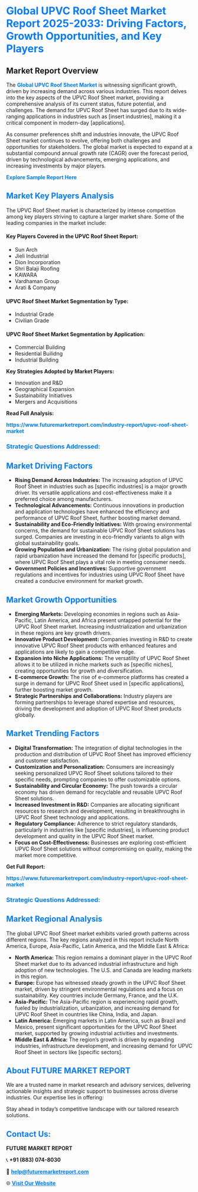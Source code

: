 <h1 style="color: #007BFF;">Global UPVC Roof Sheet Market Report 2025-2033: Driving Factors, Growth Opportunities, and Key Players</h1>

<section id="overview">
<h2>Market Report Overview</h2>
<p>The <a href="https://www.futuremarketreport.com/industry-report/upvc-roof-sheet-market" style="color: #007BFF; text-decoration: none;"><strong>Global UPVC Roof Sheet Market</strong></a> is witnessing significant growth, driven by increasing demand across various industries. This report delves into the key aspects of the UPVC Roof Sheet market, providing a comprehensive analysis of its current status, future potential, and challenges. The demand for UPVC Roof Sheet has surged due to its wide-ranging applications in industries such as [insert industries], making it a critical component in modern-day [applications].</p>
<p>As consumer preferences shift and industries innovate, the UPVC Roof Sheet market continues to evolve, offering both challenges and opportunities for stakeholders. The global market is expected to expand at a substantial compound annual growth rate (CAGR) over the forecast period, driven by technological advancements, emerging applications, and increasing investments by major players.</p>
</section>

<section id="overview">
<p><a href="https://www.futuremarketreport.com/request-sample/reportId=52808" style="color: #007BFF; text-decoration: none;"><strong>Explore Sample Report Here</strong></a></p>
</section>

<section id="key-players">
<h2 style="color: #007BFF;">Market Key Players Analysis</h2>
<p>The UPVC Roof Sheet market is characterized by intense competition among key players striving to capture a larger market share. Some of the leading companies in the market include:</p>
<h4>Key Players Covered in the UPVC Roof Sheet Report:</h4>
<ul><li>Sun Arch</li><li>Jieli Industrial</li><li>Dion Incorporation</li><li>Shri Balaji Roofing</li><li>KAWARA</li><li>Vardhaman Group</li><li>Arati &amp; Company</li></ul>
<h4>UPVC Roof Sheet Market Segmentation by Type:</h4>
<ul><li>Industrial Grade</li><li>Civilian Grade</li></ul>

<h4>UPVC Roof Sheet Market Segmentation by Application:</h4>
<ul><li>Commercial Building</li><li>Residential Builidng</li><li>Industrial Building</li></ul>
<p><strong>Key Strategies Adopted by Market Players:</strong></p>
<ul>
<li>Innovation and R&D</li>
<li>Geographical Expansion</li>
<li>Sustainability Initiatives</li>
<li>Mergers and Acquisitions</li>
</ul>
</section>

<section>
<p><strong>Read Full Analysis: </strong></p><a href="https://www.futuremarketreport.com/industry-report/upvc-roof-sheet-market" style="color: #007BFF; text-decoration: none;"><strong>https://www.futuremarketreport.com/industry-report/upvc-roof-sheet-market</strong></a>
<h3 style="color: #007BFF;">Strategic Questions Addressed:</h3>
</section>

<section id="driving-factors">
<h2 style="color: #007BFF;">Market Driving Factors</h2>
<ul>
<li><strong>Rising Demand Across Industries:</strong> The increasing adoption of UPVC Roof Sheet in industries such as [specific industries] is a major growth driver. Its versatile applications and cost-effectiveness make it a preferred choice among manufacturers.</li>
<li><strong>Technological Advancements:</strong> Continuous innovations in production and application technologies have enhanced the efficiency and performance of UPVC Roof Sheet, further boosting market demand.</li>
<li><strong>Sustainability and Eco-Friendly Initiatives:</strong> With growing environmental concerns, the demand for sustainable UPVC Roof Sheet solutions has surged. Companies are investing in eco-friendly variants to align with global sustainability goals.</li>
<li><strong>Growing Population and Urbanization:</strong> The rising global population and rapid urbanization have increased the demand for [specific products], where UPVC Roof Sheet plays a vital role in meeting consumer needs.</li>
<li><strong>Government Policies and Incentives:</strong> Supportive government regulations and incentives for industries using UPVC Roof Sheet have created a conducive environment for market growth.</li>
</ul>
</section>

<section id="growth-opportunities">
<h2 style="color: #007BFF;">Market Growth Opportunities</h2>
<ul>
<li><strong>Emerging Markets:</strong> Developing economies in regions such as Asia-Pacific, Latin America, and Africa present untapped potential for the UPVC Roof Sheet market. Increasing industrialization and urbanization in these regions are key growth drivers.</li>
<li><strong>Innovative Product Development:</strong> Companies investing in R&D to create innovative UPVC Roof Sheet products with enhanced features and applications are likely to gain a competitive edge.</li>
<li><strong>Expansion into Niche Applications:</strong> The versatility of UPVC Roof Sheet allows it to be utilized in niche markets such as [specific niches], creating opportunities for growth and diversification.</li>
<li><strong>E-commerce Growth:</strong> The rise of e-commerce platforms has created a surge in demand for UPVC Roof Sheet used in [specific applications], further boosting market growth.</li>
<li><strong>Strategic Partnerships and Collaborations:</strong> Industry players are forming partnerships to leverage shared expertise and resources, driving the development and adoption of UPVC Roof Sheet products globally.</li>
</ul>
</section>

<section id="trending-factors">
<h2 style="color: #007BFF;">Market Trending Factors</h2>
<ul>
<li><strong>Digital Transformation:</strong> The integration of digital technologies in the production and distribution of UPVC Roof Sheet has improved efficiency and customer satisfaction.</li>
<li><strong>Customization and Personalization:</strong> Consumers are increasingly seeking personalized UPVC Roof Sheet solutions tailored to their specific needs, prompting companies to offer customizable options.</li>
<li><strong>Sustainability and Circular Economy:</strong> The push towards a circular economy has driven demand for recyclable and reusable UPVC Roof Sheet solutions.</li>
<li><strong>Increased Investment in R&D:</strong> Companies are allocating significant resources to research and development, resulting in breakthroughs in UPVC Roof Sheet technology and applications.</li>
<li><strong>Regulatory Compliance:</strong> Adherence to strict regulatory standards, particularly in industries like [specific industries], is influencing product development and quality in the UPVC Roof Sheet market.</li>
<li><strong>Focus on Cost-Effectiveness:</strong> Businesses are exploring cost-efficient UPVC Roof Sheet solutions without compromising on quality, making the market more competitive.</li>
</ul>
</section>

<section>
<p><strong>Get Full Report: </strong></p><a href="https://www.futuremarketreport.com/industry-report/upvc-roof-sheet-market" style="color: #007BFF; text-decoration: none;"><strong>https://www.futuremarketreport.com/industry-report/upvc-roof-sheet-market</strong></a>
<h3 style="color: #007BFF;">Strategic Questions Addressed:</h3>
</section>


<section id="regional-analysis">
<h2 style="color: #007BFF;">Market Regional Analysis</h2>
<p>The global UPVC Roof Sheet market exhibits varied growth patterns across different regions. The key regions analyzed in this report include North America, Europe, Asia-Pacific, Latin America, and the Middle East & Africa:</p>
<ul>
<li><strong>North America:</strong> This region remains a dominant player in the UPVC Roof Sheet market due to its advanced industrial infrastructure and high adoption of new technologies. The U.S. and Canada are leading markets in this region.</li>
<li><strong>Europe:</strong> Europe has witnessed steady growth in the UPVC Roof Sheet market, driven by stringent environmental regulations and a focus on sustainability. Key countries include Germany, France, and the U.K.</li>
<li><strong>Asia-Pacific:</strong> The Asia-Pacific region is experiencing rapid growth, fueled by industrialization, urbanization, and increasing demand for UPVC Roof Sheet in countries like China, India, and Japan.</li>
<li><strong>Latin America:</strong> Emerging markets in Latin America, such as Brazil and Mexico, present significant opportunities for the UPVC Roof Sheet market, supported by growing industrial activities and investments.</li>
<li><strong>Middle East & Africa:</strong> The region’s growth is driven by expanding industries, infrastructure development, and increasing demand for UPVC Roof Sheet in sectors like [specific sectors].</li>
</ul>
</section>

<footer>
<h2 style="color: #007BFF;">About FUTURE MARKET REPORT</h2>
<p>We are a trusted name in market research and advisory services, delivering actionable insights and strategic support to businesses across diverse industries. Our expertise lies in offering:</p>

<p>Stay ahead in today’s competitive landscape with our tailored research solutions.</p>

<h2 style="color: #007BFF;">Contact Us:</h2>
<p><strong>FUTURE MARKET REPORT</strong></p>
<p>📞 <strong>+91 (883) 074-8030</strong></p>
<p>📧 <strong><a href="mailto:help@futuremarketreport.com" style="color: #007BFF;">help@futuremarketreport.com</a></strong></p>
<p>🌐 <strong><a href="https://www.futuremarketreport.com/" style="color: #007BFF;">Visit Our Website</a></strong></p>
</footer>